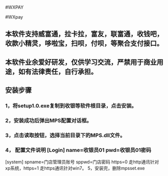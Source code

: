 #WXPAY

#WXpay

## 本软件支持威富通，拉卡拉，富友，联富通，收钱吧，收款小精灵，哆啦宝，扫呗，付呗，等聚合支付接口。
## 本软件业余爱好研发，仅供学习交流，严禁用于商业用途，如有法律责任，自行承担。

## 安装步骤 
### 1，将setup1.0.exe复制到收银等软件根目录，点击安装。 
### 2，安装成功后弹出MPS配置对话框。 
### 3，点击读取按钮，选择当前目录下的MPS.dll文件。 
### 4， 配置文件说明 [Login] name=收银员01 pwd=收银员01密码

[system] spname=门店管理员账号 sppwd=门店密码 https=0 走http通讯针对xp系统，https=1 走https通讯针对win7。   5，安装完，删除mpsset.exe


